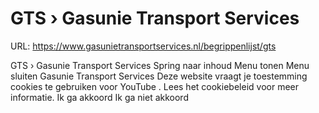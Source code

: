 # GTS › Gasunie Transport Services

URL: https://www.gasunietransportservices.nl/begrippenlijst/gts

GTS › Gasunie Transport Services
Spring naar inhoud
Menu tonen
Menu sluiten
Gasunie Transport Services
Deze website vraagt je toestemming cookies te gebruiken voor
YouTube
. Lees het
cookiebeleid
voor meer informatie.
Ik ga akkoord
Ik ga niet akkoord